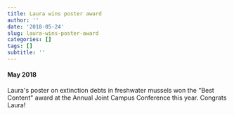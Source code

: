 ```yaml
---
title: Laura wins poster award
author: ''
date: '2018-05-24'
slug: laura-wins-poster-award
categories: []
tags: []
subtitle: ''
---
```


#### May 2018
Laura's poster on extinction debts in freshwater mussels won the "Best Content" award at the Annual Joint Campus Conference this year. Congrats Laura!